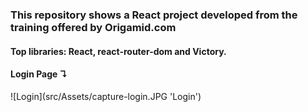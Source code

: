 ### This repository shows a React project developed from the training offered by Origamid.com
#### Top libraries: React, react-router-dom and Victory.

<h4> Login Page ↴ </h4>
![Login](src/Assets/capture-login.JPG 'Login')
